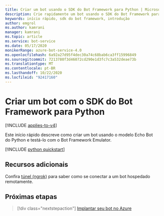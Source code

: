 ```yaml
---
title: Criar um bot usando o SDK do Bot Framework para Python | Microsoft Docs
description: Crie rapidamente um bot usando o SDK do Bot Framework para Python.
keywords: início rápido, sdk do bot framework, introdução
author: emgrol
ms.author: kamrani
manager: kamrani
ms.topic: article
ms.service: bot-service
ms.date: 05/17/2020
monikerRange: azure-bot-service-4.0
ms.openlocfilehash: 6a92a27d95f4dec30a74c68bab6ca3ff15996849
ms.sourcegitcommit: 7213780f3d46072cd290e1d3fc7c3a532deae73b
ms.translationtype: MT
ms.contentlocale: pt-BR
ms.lasthandoff: 10/22/2020
ms.locfileid: "92417160"
---
```

# <a name="create-a-bot-with-the-bot-framework-sdk-for-python"></a>Criar um bot com o SDK do Bot Framework para Python

[!INCLUDE [applies-to-v4](../includes/applies-to-v4-current.md)]

Este início rápido descreve como criar um bot usando o modelo Echo Bot do Python e testá-lo com o Bot Framework Emulator.

[!INCLUDE [python quickstart](../includes/quickstart-python.md)]

## <a name="additional-resources"></a>Recursos adicionais

Confira [túnel (ngrok)](https://github.com/Microsoft/BotFramework-Emulator/wiki/Tunneling-(ngrok)) para saber como se conectar a um bot hospedado remotamente.

## <a name="next-steps"></a>Próximas etapas

> [!div class="nextstepaction"]
> [Implantar seu bot no Azure](../bot-builder-deploy-az-cli.md)